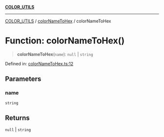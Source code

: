[**COLOR_UTILS**](../../README.md)

***

[COLOR_UTILS](../../README.md) / [colorNameToHex](../README.md) / colorNameToHex

# Function: colorNameToHex()

> **colorNameToHex**(`name`): `null` \| `string`

Defined in: [colorNameToHex.ts:12](https://github.com/dailker/everyutil/blob/e265d7544f4e799da268d038a0a464c889a18367/src/color/colorNameToHex.ts#L12)

## Parameters

### name

`string`

## Returns

`null` \| `string`
